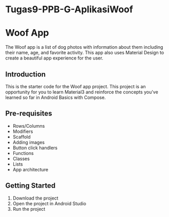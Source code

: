 # Tugas9-PPB-G-AplikasiWoof

Woof App
==================================

The Woof app is a list of dog photos with information about them including their name, age, and favorite activity. This app also uses Material Design to create a beautiful app experience for the user.

Introduction
------------

This is the starter code for the Woof app project. This project is an opportunity for you to learn Material3 and reinforce the concepts you've learned so far in Android Basics with Compose.

Pre-requisites
--------------

- Rows/Columns
- Modifiers
- Scaffold
- Adding images
- Button click handlers
- Functions
- Classes
- Lists
- App architecture

Getting Started
---------------

1. Download the project
2. Open the project in Android Studio
3. Run the project
 
 
